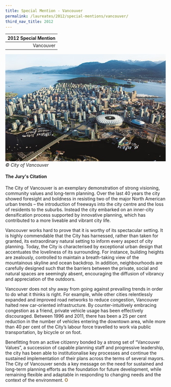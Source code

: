 ```yaml
---
title: Special Mention - Vancouver
permalink: /laureates/2012/special-mentions/vancouver/
third_nav_title: 2012
---
```


| 2012 Special Mention | 
|---:|
| Vancouver | 

![Vancouver](/images/special-mentions/vancouver.jpg)
_© City of Vancouver_

#### **The Jury's Citation**
The City of Vancouver is an exemplary demonstration of strong visioning, community values and long-term planning. Over the last 40 years the city showed foresight and boldness in resisting two of the major North American urban trends – the introduction of freeways into the city centre and the loss of residents to the suburbs. Instead the city embarked on an inner-city densification process supported by innovative planning, which has contributed to a more liveable and vibrant city life.

Vancouver works hard to prove that it is worthy of its spectacular setting. It is highly commendable that the City has harnessed, rather than taken for granted, its extraordinary natural setting to inform every aspect of city planning. Today, the City is characterised by exceptional urban design that accentuates the loveliness of its surrounding. For instance, building heights are zealously, controlled to maintain a breath-taking view of the mountainous skyline and ocean backdrop. In addition, neighbourhoods are carefully designed such that the barriers between the private, social and natural spaces are seemingly absent, encouraging the diffusion of vibrancy and appreciation of the outdoors.

Vancouver does not shy away from going against prevailing trends in order to do what it thinks is right. For example, while other cities relentlessly expanded and improved road networks to reduce congestion, Vancouver halted new car-oriented infrastructure. By counter-intuitively embracing congestion as a friend, private vehicle usage has been effectively discouraged. Between 1996 and 2011, there has been a 25 per cent reduction in the number of vehicles entering the downtown area, while more than 40 per cent of the City’s labour force travelled to work via public transportation, by bicycle or on foot.

Benefitting from an active citizenry bonded by a strong set of “Vancouver Values”, a succession of capable planning staff and progressive leadership, the city has been able to institutionalise key processes and continue the sustained implementation of their plans across the terms of several mayors. The City of Vancouver sends a key message on the need for sustained and long-term planning efforts as the foundation for future development, while remaining flexible and adaptable in responding to changing needs and the context of the environment. **<font color="#967942">O</font>**
